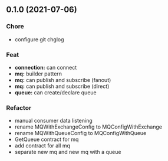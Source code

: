 
<a name="0.1.0"></a>
## 0.1.0 (2021-07-06)

### Chore

* configure git chglog

### Feat

* **connection:** can connect
* **mq:** builder pattern
* **mq:** can publish and subscribe (fanout)
* **mq:** can publish and subscribe (direct)
* **queue:** can create/declare queue

### Refactor

* manual consumer data listening
* rename MQWithExchangeConfig to MQConfigWithExchange
* rename MQWithQueueConfig to MQConfigWithQueue
* GetQueue contract for mq
* add contract for all mq
* separate new mq and new mq with a queue

